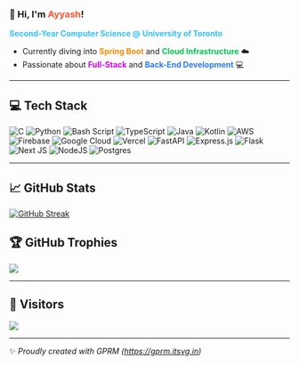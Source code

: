 ### 👋 Hi, I'm <span style="color:#FF5733">Ayyash</span>!  
**<span style="color:#33C1FF">Second-Year Computer Science @ University of Toronto</span>**  

- Currently diving into <span style="color:#FF8C00"><b>Spring Boot</b></span> and <span style="color:#00C853"><b>Cloud Infrastructure</b></span> ☁️  
- Passionate about <span style="color:#D500F9"><b>Full-Stack</b></span> and <span style="color:#2979FF"><b>Back-End Development</b></span> 💻  


---

## 💻 Tech Stack
![C](https://img.shields.io/badge/c-%2300599C.svg?style=for-the-badge&logo=c&logoColor=white) 
![Python](https://img.shields.io/badge/python-3670A0?style=for-the-badge&logo=python&logoColor=ffdd54) 
![Bash Script](https://img.shields.io/badge/bash_script-%23121011.svg?style=for-the-badge&logo=gnu-bash&logoColor=white) 
![TypeScript](https://img.shields.io/badge/typescript-%23007ACC.svg?style=for-the-badge&logo=typescript&logoColor=white) 
![Java](https://img.shields.io/badge/java-%23ED8B00.svg?style=for-the-badge&logo=openjdk&logoColor=white) 
![Kotlin](https://img.shields.io/badge/kotlin-%237F52FF.svg?style=for-the-badge&logo=kotlin&logoColor=white) 
![AWS](https://img.shields.io/badge/AWS-%23FF9900.svg?style=for-the-badge&logo=amazon-aws&logoColor=white) 
![Firebase](https://img.shields.io/badge/firebase-%23039BE5.svg?style=for-the-badge&logo=firebase) 
![Google Cloud](https://img.shields.io/badge/GoogleCloud-%234285F4.svg?style=for-the-badge&logo=google-cloud&logoColor=white) 
![Vercel](https://img.shields.io/badge/vercel-%23000000.svg?style=for-the-badge&logo=vercel&logoColor=white) 
![FastAPI](https://img.shields.io/badge/FastAPI-005571?style=for-the-badge&logo=fastapi) 
![Express.js](https://img.shields.io/badge/express.js-%23404d59.svg?style=for-the-badge&logo=express&logoColor=%2361DAFB) 
![Flask](https://img.shields.io/badge/flask-%23000.svg?style=for-the-badge&logo=flask&logoColor=white) 
![Next JS](https://img.shields.io/badge/Next-black?style=for-the-badge&logo=next.js&logoColor=white) 
![NodeJS](https://img.shields.io/badge/node.js-6DA55F?style=for-the-badge&logo=node.js&logoColor=white) 
![Postgres](https://img.shields.io/badge/postgres-%23316192.svg?style=for-the-badge&logo=postgresql&logoColor=white)

---

## 📈 GitHub Stats
<a href="https://git.io/streak-stats">
  <img src="https://github-readme-streak-stats.herokuapp.com?user=UnitedYash&theme=tokyonight&hide_current_streak=true" alt="GitHub Streak" />
</a>

## 🏆 GitHub Trophies
![](https://github-profile-trophy.vercel.app/?username=UnitedYash&theme=tokyonight&no-frame=false&no-bg=true&margin-w=4)

---

## 👀 Visitors
[![](https://visitcount.itsvg.in/api?id=UnitedYash&icon=3&color=1)](https://visitcount.itsvg.in)

---

✨ *Proudly created with GPRM (https://gprm.itsvg.in)*
